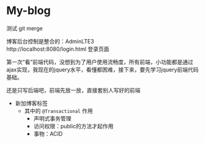 # My-blog

测试 git merge


博客后台控制是整合的：AdminLTE3  
http://localhost:8080/login.html 登录页面

第一次“看”前端代码，没想到为了用户使用流畅度，所有前端，小功能都是通过ajax实现，我现在的jquery水平，看懂都困难，接下来，要先学习jquery前端代码基础。

还是只写后端吧，前端先放一放，直接套别人写好的前端

- 新加博客标签 
    - 其中的 `@Transactional` 作用
        - 声明式事务管理
        - 访问权限：public的方法才起作用
        - 事物：ACID
